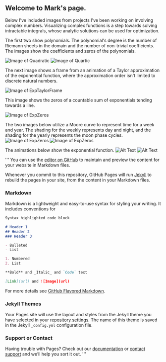 ## Welcome to Mark's page.

Below I've included images from projects I've been working on involving complex numbers. Visualizing complex functions is a step towards solving intractable integrals, whose analytic solutions can be used for optimization. 

The first two show polynomials. The polynomial's degree is the number of Riemann sheets in the domain and the number of non-trivial coefficients. The images show the coefficients and zeros of the polynomials.

![Image of Quadratic](https://tauself.github.io/Quadratic.png)
![Image of Quartic](https://tauself.github.io/Quartic.png)

The next image shows a frame from an animation of a Taylor approximation of the exponential function, where the approximation order isn't limited to discrete natural numbers. 

![Image of ExpTaylorFrame](https://tauself.github.io/ExpTaylorFrame.png)

This image shows the zeros of a countable sum of exponentials tending towards a line. 

![Image of ExpZeros](https://tauself.github.io/ExpZeros.png)

The two images below utilize a Moore curve to represent time for a week and year. The shading for the weekly represents day and night, and the shading for the yearly represents the moon phase cycles.
![Image of ExpZeros](https://tauself.github.io/Weekly.png)
![Image of ExpZeros](https://tauself.github.io/Yearly.png)


The animations below show the exponential function.
![Alt Text](https://tauself.github.io/ezgif-5-a17819ac3b.gif)
![Alt Text](https://tauself.github.io/ezgif-5-c935454d75.gif)


'''
You can use the [editor on GitHub](https://github.com/tauself/tauself.github.io/edit/master/README.md) to maintain and preview the content for your website in Markdown files.

Whenever you commit to this repository, GitHub Pages will run [Jekyll](https://jekyllrb.com/) to rebuild the pages in your site, from the content in your Markdown files.






### Markdown

Markdown is a lightweight and easy-to-use syntax for styling your writing. It includes conventions for

```markdown
Syntax highlighted code block

# Header 1
## Header 2
### Header 3

- Bulleted
- List

1. Numbered
2. List

**Bold** and _Italic_ and `Code` text

[Link](url) and ![Image](url)
```

For more details see [GitHub Flavored Markdown](https://guides.github.com/features/mastering-markdown/).

### Jekyll Themes

Your Pages site will use the layout and styles from the Jekyll theme you have selected in your [repository settings](https://github.com/tauself/tauself.github.io/settings). The name of this theme is saved in the Jekyll `_config.yml` configuration file.

### Support or Contact

Having trouble with Pages? Check out our [documentation](https://help.github.com/categories/github-pages-basics/) or [contact support](https://github.com/contact) and we’ll help you sort it out.
'''
